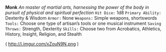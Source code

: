 __**Monk**__
*An master of martial arts, harnessing the power of the body in pursuit of physical and spiritual perfection*
`Hit Dice:` 1d8
`Primary Ability:` Dexterity & Wisdom
`Armor:` None 
`Weapons:` Simple weapons, shortswords  
`Tools:` Choose one type of artisan’s tools or one musical instrument
`Saving Throws:` Strength, Dexterity 
`Skills:` Choose two from Acrobatics, Athletics, History, Insight, Religion, and Stealth

( http://i.imgur.com/xZouN9N.png )